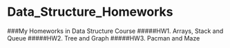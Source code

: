 # Data_Structure_Homeworks
###My Homeworks in Data Structure Course
#####HW1. Arrays, Stack and Queue
#####HW2. Tree and Graph
#####HW3. Pacman and Maze
